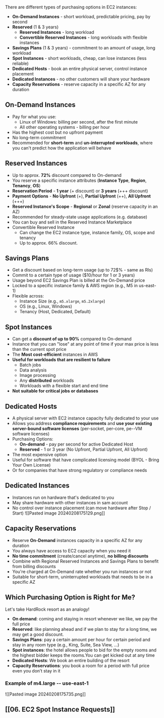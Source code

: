 
There are different types of purchasing options in EC2 instances:
- **On-Demand Instances** - short workload, predictable pricing, pay by second
- **Reserved** (1 & 3 years)
	- **Reserved Instances** - long workload
	- **Convertible Reserved Instances** - long workloads with flexible instances
- **Savings Plans** (1 & 3 years) - commitment to an amount of usage, long workload
- **Spot Instances** - short workloads, cheap, can lose instances (less reliable)
- **Dedicated Hosts** - book an entire physical server, control instance placement
- **Dedicated Instances** - no other customers will share your hardware
- **Capacity Reservations** - reserve capacity in a specific AZ for any duration

## On-Demand Instances
- Pay for what you use:
	- Linux of Windows: billing per second, after the first minute
	- All other operating systems - billing per hour
- Has the highest cost but no upfront payment
- No long-term commitment
- Recommended for **short-term** and **un-interrupted workloads**, where you can't predict how the application will behave

## Reserved Instances
- Up to approx. **72%** discount compared to On-demand
- You reserve a specific instance attributes (**Instance Type**, **Region**, **Tenancy**, **OS**)
- **Reservation Period** - **1 year** (+ discount) or **3 years** (+++ discount)
- **Payment Options** - **No Upfront** (+), **Partial Upfront** (++), **All Upfront** (+++)
- **Reserved Instance's Scope** - **Regional** or **Zonal** (reserve capacity in an AZ)
- Recommended for steady-state usage applications (e.g. database)
- You can buy and sell in the Reserved Instance Marketplace
- Convertible Reserved Instance
	- Can change the EC2 instance type, instance family, OS, scope and tenancy
	- Up to approx. 66% discount.

## Savings Plans
- Get a discount based on long-term usage (up to 72$% - same as RIs)
- Commit to a certain type of usage ($10/hour for 1 or 3 years)
- Usage beyond EC2 Savings Plan is billed at the On-Demand price
- Locked to a specific instance family & AWS region (e.g., M5 in us-east-1)
- Flexible across:
	- Instance Size (e.g., `m5.xlarge`, `m5.2xlarge`)
	- OS (e.g., Linux, Windows)
	- Tenancy (Host, Dedicated, Default)

## Spot Instances
- Can get a **discount of up to 90%** compared to On-demand
- Instance that you can "lose" at any point of time if your max price is less than the current spot price
- The **Most cost-efficient** instances in AWS
- **Useful for workloads that are resilient to failure**
	- Batch jobs
	- Data analysis
	- Image processing
	- Any **distributed** workloads
	- Workloads with a flexible start and end time
- **Not suitable for critical jobs or databases**

## Dedicated Hosts
- A physical server with EC2 instance capacity fully dedicated to your use
- Allows you address **compliance requirements** and **use your existing server-bound software licenses** (per-socket, per-core, pe--VM software licenses)
- Purchasing Options:
	- **On-demand** - pay per second for active Dedicated Host
	- **Reserved** - 1 or 3 year (No Upfront, Partial Upfront, All Upfront)
- The most expensive option
- Useful for software that have complicated licensing model (BYOL - Bring Your Own License)
- Or for companies that have strong regulatory or compliance needs

## Dedicated Instances
- Instances run on hardware that's dedicated to you
- May share hardware with other instances in sam account
- No control over instance placement (can move hardware after Stop / Start)
![[Pasted image 20240208175129.png]]

## Capacity Reservations
- Reserve **On-Demand** instances capacity in a specific AZ for any duration
- You always have access to EC2 capacity when you need it
- **No time commitment** (create/cancel anytime), **no billing discounts**
- Combine with Regional Reserved Instances and Savings Plans to benefit from billing discounts
- You're charged at On-Demand rate whether you run instances or not
- Suitable for short-term, uninterrupted workloads that needs to be in a specific AZ

## Which Purchasing Option is Right for Me?
Let's take HardRock resort as an analogy!
- **On demand**: coming and staying in resort whenever we like, we pay the full price
- **Reserved**: like planning ahead and if we plan to stay for a long time, we may get a good discount.
- **Savings Plans**: pay a certain amount per hour for certain period and stay in any room type (e.g., King, Suite, Sea View, ...)
- **Spot instances**: the hotel allows people to bid for the empty rooms and the highest bidder keeps the rooms.You can get kicked out at any time
- **Dedicated Hosts**: We book an entire building of the resort
- **Capacity Reservations**: you book a room for a period with full price even you don’t stay in it

### Example of m4.large -- use-east-1
![[Pasted image 20240208175735.png]]

## [[06. EC2 Spot Instance Requests]]
